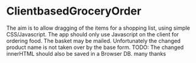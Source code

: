 # ClientbasedGroceryOrder
The aim is to allow dragging of the items for a shopping list, using simple CSS/Javascript. The app should only use Javascript on the client for ordering food. The basket may be mailed. Unfortunately the changed product name is not taken over by the base form. TODO: The changed innerHTML should also be saved in a Browser DB. 
many thanks
